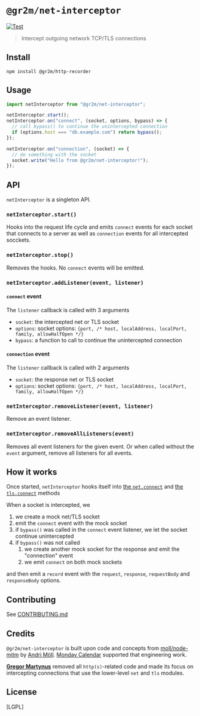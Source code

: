 # `@gr2m/net-interceptor`

[![Test](https://github.com/gr2m/node-net-interceptor/actions/workflows/test.yml/badge.svg)](https://github.com/gr2m/node-net-interceptor/actions/workflows/test.yml)

> Intercept outgoing network TCP/TLS connections

## Install

```
npm install @gr2m/http-recorder
```

## Usage

```js
import netInterceptor from "@gr2m/net-interceptor";

netInterceptor.start();
netInterceptor.on("connect", (socket, options, bypass) => {
  // call bypass() to continue the unintercepted connection
  if (options.host === "db.example.com") return bypass();
});

netInterceptor.on("connection", (socket) => {
  // do something with the socket
  socket.write("Hello from @gr2m/net-interceptor!");
});
```

## API

`netInterceptor` is a singleton API.

### `netInterceptor.start()`

Hooks into the request life cycle and emits `connect` events for each socket that connects to a server as well as `connection` events for all intercepted socckets.

### `netInterceptor.stop()`

Removes the hooks. No `connect` events will be emitted.

### `netInterceptor.addListener(event, listener)`

#### `connect` event

The `listener` callback is called with 3 arguments

- `socket`: the intercepted net or TLS socket
- `options`: socket options: `{port, /* host, localAddress, localPort, family, allowHalfOpen */}`
- `bypass`: a function to call to continue the unintercepted connection

#### `connection` event

The `listener` callback is called with 2 arguments

- `socket`: the response net or TLS socket
- `options`: socket options: `{port, /* host, localAddress, localPort, family, allowHalfOpen */}`

### `netInterceptor.removeListener(event, listener)`

Remove an event listener.

### `netInterceptor.removeAllListeners(event)`

Removes all event listeners for the given event. Or when called without the `event` argument, remove all listeners for all events.

## How it works

Once started, `netInterceptor` hooks itself into [the `net.connect`](https://nodejs.org/api/net.html#netconnect) and [the `tls.connect`](https://nodejs.org/api/tls.html#tlsconnectoptions-callback) methods

When a socket is intercepted, we

1. we create a mock net/TLS socket
2. emit the `connect` event with the mock socket
3. if `bypass()` was called in the `connect` event listener, we let the socket continue unintercepted
4. if `bypass()` was not called
   1. we create another mock socket for the response and emit the "connection" event
   2. we emit `connect` on both mock sockets

and then emit a `record` event with the `request`, `response`, `requestBody` and `responseBody` options.

## Contributing

See [CONTRIBUTING.md](CONTRIBUTING.md)

## Credits

`@gr2m/net-interceptor` is built upon code and concepts from [moll/node-mitm](https://github.com/moll/node-mitm) by [Andri Möll](http://themoll.com). [Monday Calendar](https://mondayapp.com) supported that engineering work.

**[Gregor Martynus](https://github.com/gr2m)** removed all `http(s)`-related code and made its focus on intercepting connections that use the lower-level `net` and `tls` modules.

## License

[LGPL]
